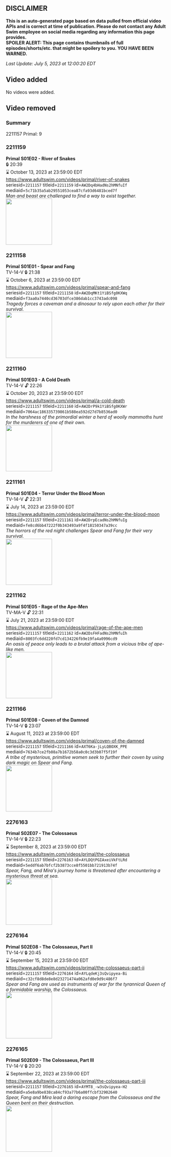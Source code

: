 ## DISCLAIMER
**This is an auto-generated page based on data pulled from official video APIs and is correct at time of publication. Please do not contact any Adult Swim employee on social media regarding any information this page provides.**  
**SPOILER ALERT: This page contains thumbnails of full episodes/shorts/etc. that might be spoilery to you. YOU HAVE BEEN WARNED.**  

_Last Update: July 5, 2023 at 12:00:20 EDT_
## Video added
No videos were added.  
## Video removed
### Summary
2211157 Primal: 9  
### 2211159
**Primal S01E02 - River of Snakes**  
 🔒 20:39  
⌛ October 13, 2023 at 23:59:00 EDT  
https://www.adultswim.com/videos/primal/river-of-snakes  
seriesid=`2211157` titleid=`2211159` id=`AW2Dq4bHadNs2hMNfuIf` mediaid=`5c71b35a5ab29551053cea87cfa93d6481bced7f`  
_Man and beast are challenged to find a way to exist together._  
<a href="https://media.cdn.adultswim.com/uploads/20191003/thumbnails/2_19103139229-Primal_002_dup-20190815.jpg"><img src="https://media.cdn.adultswim.com/uploads/20191003/thumbnails/2_19103139229-Primal_002_dup-20190815.jpg" height="144px" /></a>
### 2211158
**Primal S01E01 - Spear and Fang**  
TV-14-V 🔒 21:38  
⌛ October 6, 2023 at 23:59:00 EDT  
https://www.adultswim.com/videos/primal/spear-and-fang  
seriesid=`2211157` titleid=`2211158` id=`AW2DqMKt1YiBSfg0KXWq` mediaid=`f3aa0a7440cd36703dfce386dab1cc3743adc098`  
_Tragedy forces a caveman and a dinosaur to rely upon each other for their survival._  
<a href="https://media.cdn.adultswim.com/uploads/20191003/thumbnails/2_191031047369-Primal_001_dup-20190815.jpg"><img src="https://media.cdn.adultswim.com/uploads/20191003/thumbnails/2_191031047369-Primal_001_dup-20190815.jpg" height="144px" /></a>
### 2211160
**Primal S01E03 - A Cold Death**  
TV-14-V 🔓 22:26  
⌛ October 20, 2023 at 23:59:00 EDT  
https://www.adultswim.com/videos/primal/a-cold-death  
seriesid=`2211157` titleid=`2211160` id=`AW2DrP9k1YiBSfg0KXWr` mediaid=`7064ac186335739861b588ea592d27d7b8536ad0`  
_In the harshness of the primordial winter a herd of woolly mammoths hunt for the murderers of one of their own._  
<a href="https://media.cdn.adultswim.com/uploads/20191004/thumbnails/2_191041426462-Primal_003_dup-20190815.jpg"><img src="https://media.cdn.adultswim.com/uploads/20191004/thumbnails/2_191041426462-Primal_003_dup-20190815.jpg" height="144px" /></a>
### 2211161
**Primal S01E04 - Terror Under the Blood Moon**  
TV-14-V 🔓 22:31  
⌛ July 14, 2023 at 23:59:00 EDT  
https://www.adultswim.com/videos/primal/terror-under-the-blood-moon  
seriesid=`2211157` titleid=`2211161` id=`AW2DrpEcadNs2hMNfuIg` mediaid=`fe8cd6bb47222f0b343493a9f4f18150347a39cc`  
_The horrors of the red night challenges Spear and Fang for their very survival._  
<a href="https://media.cdn.adultswim.com/uploads/20191004/thumbnails/2_191041426572-Primal_004_dup-20190815.jpg"><img src="https://media.cdn.adultswim.com/uploads/20191004/thumbnails/2_191041426572-Primal_004_dup-20190815.jpg" height="144px" /></a>
### 2211162
**Primal S01E05 - Rage of the Ape-Men**  
TV-MA-V 🔓 22:31  
⌛ July 21, 2023 at 23:59:00 EDT  
https://www.adultswim.com/videos/primal/rage-of-the-ape-men  
seriesid=`2211157` titleid=`2211162` id=`AW2DsFHFadNs2hMNfuIh` mediaid=`8003fc6dd220fd7cd134226fb9e19fa4a0996cd9`  
_An oasis of peace only leads to a brutal attack from a vicious tribe of ape-like men._  
<a href="https://media.cdn.adultswim.com/uploads/20191011/thumbnails/2_1910111227324-Primal_005_dup-20191007.jpg"><img src="https://media.cdn.adultswim.com/uploads/20191011/thumbnails/2_1910111227324-Primal_005_dup-20191007.jpg" height="144px" /></a>
### 2211166
**Primal S01E08 - Coven of the Damned**  
TV-14-V 🔒 23:07  
⌛ August 11, 2023 at 23:59:00 EDT  
https://www.adultswim.com/videos/primal/coven-of-the-damned  
seriesid=`2211157` titleid=`2211166` id=`AXT6Ka-jLyLQBOXK_PPE` mediaid=`7634b7ce2fb08a7b1672b58a0c0c3d3b07f5f19f`  
_A tribe of mysterious, primitive women seek to further their coven by using dark magic on Spear and Fang._  
<a href="https://media.cdn.adultswim.com/uploads/20201006/thumbnails/2_201061141225-Primal_009.jpg"><img src="https://media.cdn.adultswim.com/uploads/20201006/thumbnails/2_201061141225-Primal_009.jpg" height="144px" /></a>
### 2276163
**Primal S02E07 - The Colossaeus**  
TV-14-V 🔒 22:23  
⌛ September 8, 2023 at 23:59:00 EDT  
https://www.adultswim.com/videos/primal/the-colossaeus  
seriesid=`2211157` titleid=`2276163` id=`AYLDQtPGIAxeiVkFtLRd` mediaid=`5eddf6ab7bfcf2b3873cce8f5501bb721913b74f`  
_Spear, Fang, and Mira's journey home is threatened after encountering a mysterious threat at sea._  
<a href="https://media.cdn.adultswim.com/uploads/20220822/thumbnails/2_22822154850-Primal_017_Colossaeus.png"><img src="https://media.cdn.adultswim.com/uploads/20220822/thumbnails/2_22822154850-Primal_017_Colossaeus.png" height="144px" /></a>
### 2276164
**Primal S02E08 - The Colossaeus, Part II**  
TV-14-V 🔒 20:45  
⌛ September 15, 2023 at 23:59:00 EDT  
https://www.adultswim.com/videos/primal/the-colossaeus-part-ii  
seriesid=`2211157` titleid=`2276164` id=`AYLqdeKj3sQvipyea-Bi` mediaid=`c32cf8d8de8e8d23271474a062afd0e9d9c486f7`  
_Spear and Fang are used as instruments of war for the tyrannical Queen of a formidable warship, the Colossaeus._  
<a href="https://media.cdn.adultswim.com/uploads/20220829/thumbnails/2_228291546498-Primal_018_TheColossaeusPart2.png"><img src="https://media.cdn.adultswim.com/uploads/20220829/thumbnails/2_228291546498-Primal_018_TheColossaeusPart2.png" height="144px" /></a>
### 2276165
**Primal S02E09 - The Colossaeus, Part III**  
TV-14-V 🔒 20:20  
⌛ September 22, 2023 at 23:59:00 EDT  
https://www.adultswim.com/videos/primal/the-colossaeus-part-iii  
seriesid=`2211157` titleid=`2276165` id=`AYMT8_-w3sQvipyea-H2` mediaid=`a5e8a9be838ca84cf93a77b6a00ffcbf32902640`  
_Spear, Fang and Mira lead a daring escape from the Colossaeus and the Queen bent on their destruction._  
<a href="https://media.cdn.adultswim.com/uploads/20220906/thumbnails/2_2296135895-Primal_019_ColossaeusPart3.png"><img src="https://media.cdn.adultswim.com/uploads/20220906/thumbnails/2_2296135895-Primal_019_ColossaeusPart3.png" height="144px" /></a>
